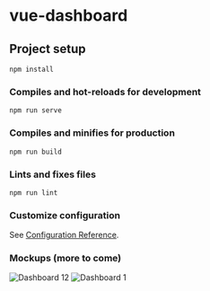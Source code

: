 # vue-dashboard

## Project setup
```
npm install
```

### Compiles and hot-reloads for development
```
npm run serve
```

### Compiles and minifies for production
```
npm run build
```

### Lints and fixes files
```
npm run lint
```

### Customize configuration
See [Configuration Reference](https://cli.vuejs.org/config/).


### Mockups (more to come)
![Dashboard 12](https://user-images.githubusercontent.com/50737163/114392504-2c45b700-9b99-11eb-92fe-912c6778c910.png)
![Dashboard 1](https://user-images.githubusercontent.com/50737163/114392645-5b5c2880-9b99-11eb-9ef2-96fd75d2df03.png)
